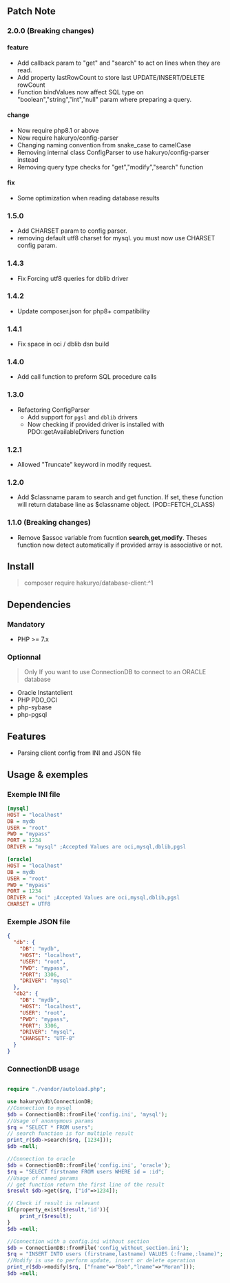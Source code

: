 ## Patch Note

### 2.0.0 (Breaking changes)

#### feature
- Add callback param to "get" and "search" to act on lines when they are read.
- Add property lastRowCount to store last UPDATE/INSERT/DELETE rowCount
- Function bindValues now affect SQL type on "boolean","string","int","null" param where preparing a query.

#### change
- Now require php8.1 or above
- Now require hakuryo/config-parser
- Changing naming convention from snake_case to camelCase
- Removing internal class ConfigParser to use hakuryo/config-parser instead
- Removing query type checks for "get","modify","search" function

#### fix
- Some optimization when reading database results

### 1.5.0

- Add CHARSET param to config parser.
- removing default utf8 charset for mysql. you must now use CHARSET config param.

### 1.4.3

- Fix Forcing utf8 queries for dblib driver

### 1.4.2

- Update composer.json for php8+ compatibility

### 1.4.1

- Fix space in oci / dblib dsn build

### 1.4.0

- Add call function to preform SQL procedure calls

### 1.3.0

- Refactoring ConfigParser
    - Add support for `pgsl` and `dblib` drivers
    - Now checking if provided driver is installed with PDO::getAvailableDrivers function

### 1.2.1

- Allowed "Truncate" keyword in modify request.

### 1.2.0

- Add $classname param to search and get function. If set, these function will return database line as $classname
  object. (POD::FETCH_CLASS)

### 1.1.0 (Breaking changes)

- Remove $assoc variable from fucntion **search**,**get**,**modify**. Theses function now detect automatically if
  provided array is associative or not.

## Install

> composer require hakuryo/database-client:^1

## Dependencies

### Mandatory

- PHP >= 7.x

### Optionnal

> Only If you want to use ConnectionDB to connect to an ORACLE database

- Oracle Instantclient
- PHP PDO_OCI
- php-sybase
- php-pgsql

## Features

- Parsing client config from INI and JSON file

## Usage & exemples

### Exemple INI file

```INI
[mysql]
HOST = "localhost"
DB = mydb
USER = "root"
PWD = "mypass"
PORT = 1234
DRIVER = "mysql" ;Accepted Values are oci,mysql,dblib,pgsl

[oracle]
HOST = "localhost"
DB = mydb
USER = "root"
PWD = "mypass"
PORT = 1234
DRIVER = "oci" ;Accepted Values are oci,mysql,dblib,pgsl
CHARSET = UTF8
```

### Exemple JSON file

```JSON
{
  "db": {
    "DB": "mydb",
    "HOST": "localhost",
    "USER": "root",
    "PWD": "mypass",
    "PORT": 3306,
    "DRIVER": "mysql"
  },
  "db2": {
    "DB": "mydb",
    "HOST": "localhost",
    "USER": "root",
    "PWD": "mypass",
    "PORT": 3306,
    "DRIVER": "mysql",
    "CHARSET": "UTF-8"
  }
}
```

### ConnectionDB usage

```PHP

require "./vendor/autoload.php";

use hakuryo\db\ConnectionDB;
//Connection to mysql
$db = ConnectionDB::fromFile('config.ini', 'mysql');
//Usage of anonnymous params
$rq = "SELECT * FROM users";
// search function is for multiple result
print_r($db->search($rq, [1234]));
$db =null;

//Connection to oracle
$db = ConnectionDB::fromFile('config.ini', 'oracle');
$rq = "SELECT firstname FROM users WHERE id = :id";
//Usage of named params
// get function return the first line of the result
$result $db->get($rq, ["id"=>1234]);

// Check if result is relevant
if(property_exist($result,'id')){
    print_r($result);
}
$db =null;

//Connection with a config.ini without section
$db = ConnectionDB::fromFile('config_without_section.ini');
$rq = "INSERT INTO users (firstname,lastname) VALUES (:fname,:lname)";
//Modify is use to perform update, insert or delete operation
print_r($db->modify($rq, ["fname"=>"Bob","lname"=>"Moran"]));
$db =null;

```

